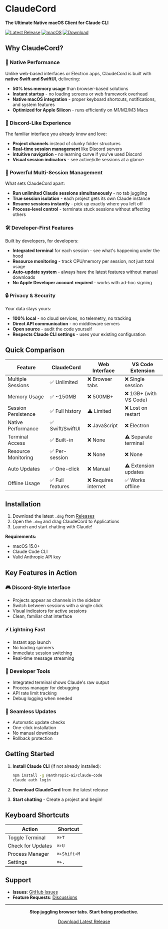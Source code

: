 # ClaudeCord
  
  **The Ultimate Native macOS Client for Claude CLI**
  
  [![Latest Release](https://img.shields.io/github/v/release/miwidot/ClaudeCord)](https://github.com/miwidot/ClaudeCord/releases/latest)
  [![macOS](https://img.shields.io/badge/macOS-15.0+-blue.svg)](https://www.apple.com/macos/)
  [![Download](https://img.shields.io/badge/Download-Latest-green.svg)](https://github.com/miwidot/ClaudeCord/releases/latest)
</div>

## Why ClaudeCord?

### 🚀 Native Performance
Unlike web-based interfaces or Electron apps, ClaudeCord is built with **native Swift and SwiftUI**, delivering:
- **50% less memory usage** than browser-based solutions
- **Instant startup** - no loading screens or web framework overhead
- **Native macOS integration** - proper keyboard shortcuts, notifications, and system features
- **Optimized for Apple Silicon** - runs efficiently on M1/M2/M3 Macs

### 🎯 Discord-Like Experience
The familiar interface you already know and love:
- **Project channels** instead of clunky folder structures
- **Real-time session management** like Discord servers
- **Intuitive navigation** - no learning curve if you've used Discord
- **Visual session indicators** - see active/idle sessions at a glance

### 💪 Powerful Multi-Session Management
What sets ClaudeCord apart:
- **Run unlimited Claude sessions simultaneously** - no tab juggling
- **True session isolation** - each project gets its own Claude instance
- **Resume sessions instantly** - pick up exactly where you left off
- **Process-level control** - terminate stuck sessions without affecting others

### 🛠 Developer-First Features
Built by developers, for developers:
- **Integrated terminal** for each session - see what's happening under the hood
- **Resource monitoring** - track CPU/memory per session, not just total usage
- **Auto-update system** - always have the latest features without manual downloads
- **No Apple Developer account required** - works with ad-hoc signing

### 🔒 Privacy & Security
Your data stays yours:
- **100% local** - no cloud services, no telemetry, no tracking
- **Direct API communication** - no middleware servers
- **Open source** - audit the code yourself
- **Respects Claude CLI settings** - uses your existing configuration

## Quick Comparison

| Feature | ClaudeCord | Web Interface | VS Code Extension |
|---------|------------|---------------|-------------------|
| Multiple Sessions | ✅ Unlimited | ❌ Browser tabs | ❌ Single session |
| Memory Usage | ✅ ~150MB | ❌ 500MB+ | ❌ 1GB+ (with VS Code) |
| Session Persistence | ✅ Full history | ⚠️ Limited | ❌ Lost on restart |
| Native Performance | ✅ Swift/SwiftUI | ❌ JavaScript | ❌ Electron |
| Terminal Access | ✅ Built-in | ❌ None | ⚠️ Separate terminal |
| Resource Monitoring | ✅ Per-session | ❌ None | ❌ None |
| Auto Updates | ✅ One-click | ❌ Manual | ⚠️ Extension updates |
| Offline Usage | ✅ Full features | ❌ Requires internet | ✅ Works offline |

## Installation

1. Download the latest `.dmg` from [Releases](https://github.com/miwidot/ClaudeCord/releases/latest)
2. Open the `.dmg` and drag ClaudeCord to Applications
3. Launch and start chatting with Claude!

**Requirements:**
- macOS 15.0+
- Claude Code CLI 
- Valid Anthropic API key

## Key Features in Action

### 🎮 Discord-Style Interface
- Projects appear as channels in the sidebar
- Switch between sessions with a single click
- Visual indicators for active sessions
- Clean, familiar chat interface

### ⚡ Lightning Fast
- Instant app launch
- No loading spinners
- Immediate session switching
- Real-time message streaming

### 🔧 Developer Tools
- Integrated terminal shows Claude's raw output
- Process manager for debugging
- API rate limit tracking
- Debug logging when needed

### 🔄 Seamless Updates
- Automatic update checks
- One-click installation
- No manual downloads
- Rollback protection

## Getting Started

1. **Install Claude CLI** (if not already installed):
   ```bash
   npm install -g @anthropic-ai/claude-code
   claude auth login
   ```

2. **Download ClaudeCord** from the latest release

3. **Start chatting** - Create a project and begin!

## Keyboard Shortcuts

| Action | Shortcut |
|--------|----------|
| Toggle Terminal | `⌘+T` |
| Check for Updates | `⌘+U` |
| Process Manager | `⌘+Shift+M` |
| Settings | `⌘+,` |

## Support

- **Issues**: [GitHub Issues](https://github.com/miwidot/ClaudeCord/issues)
- **Feature Requests**: [Discussions](https://github.com/miwidot/ClaudeCord/discussions)

---

<div align="center">
  
  **Stop juggling browser tabs. Start being productive.**
  
  [Download Latest Release](https://github.com/miwidot/ClaudeCord/releases/latest)
  
</div>
